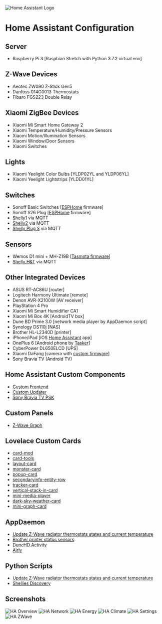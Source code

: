 ![Home Assistant Logo](https://github.com/brianjking/hass-config/blob/master/images/hass.png "Home Assistant Logo")

# Home Assistant Configuration

## Server

* Raspberry Pi 3 [Raspbian Stretch with Python 3.7.2 virtual env]

## Z-Wave Devices

* Aeotec ZW090 Z-Stick Gen5
* Danfoss 014G0013 Thermostats
* Fibaro FGS223 Double Relay

## Xiaomi ZigBee Devices

* Xiaomi Mi Smart Home Gateway 2
* Xiaomi Temperature/Humidity/Pressure Sensors
* Xiaomi Motion/Illumination Sensors
* Xiaomi Window/Door Sensors
* Xiaomi Switches

## Lights

* Xiaomi Yeelight Color Bulbs [YLDP02YL and YLDP06YL]
* Xiaomi Yeelight Lightstrips [YLDD01YL]

## Switches

* Sonoff Basic Switches [[ESPHome](https://esphome.io) firmware]
* Sonoff S26 Plug [[ESPHome](https://esphome.io) firmware]
* [Shelly1](https://shelly.cloud/shelly1-open-source/) via MQTT
* [Shelly2](https://shelly.cloud/shelly2/) via MQTT
* [Shelly Plug S](https://shelly.cloud/shelly-plug-s/) via MQTT

## Sensors

* Wemos D1 mini + MH-Z19B [[Tasmota firmware](https://github.com/arendst/Sonoff-Tasmota)]
* [Shelly H&T](https://shelly.cloud/shelly-humidity-and-temperature/) via MQTT

## Other Integrated Devices

* ASUS RT-AC86U [router]
* Logitech Harmony Ultimate [remote]
* Denon AVR-X2100W [AV receiver]
* PlayStation 4 Pro
* Xiaomi Mi Smart Humidifier CA1
* Xiaomi Mi Box 4K [AndroidTV box]
* Dune BD Prime 3.0 [network media player by AppDaemon script]
* Synology DS110j [NAS]
* Brother HL-L2340D [printer]
* iPhone/iPad [iOS [Home Assistant](https://itunes.apple.com/us/app/home-assistant-companion/id1099568401) app]
* OnePlus 6 [Android phone by [Tasker](https://play.google.com/store/apps/details?id=net.dinglisch.android.taskerm)]
* CyberPower DL650ELCD [UPS]
* Xiaomi DaFang [camera with [custom firmware](https://github.com/EliasKotlyar/Xiaomi-Dafang-Hacks)]
* Sony Bravia TV (Android TV)

## Home Assistant Custom Components

* [Custom Frontend](https://github.com/home-assistant/home-assistant/pull/10783)
* [Custom Updater](https://github.com/custom-components/custom_updater)
* [Sony Bravia TV PSK](https://github.com/custom-components/media_player.braviatv_psk)

## Custom Panels

* [Z-Wave Graph](https://gist.github.com/AdamNaj/cbf4d792a22f443fe9d354e4dca4de00)

## Lovelace Custom Cards

* [card-mod](https://github.com/thomasloven/lovelace-card-mod)
* [card-tools](https://github.com/thomasloven/lovelace-card-tools)
* [layout-card](https://github.com/thomasloven/lovelace-layout-card)
* [monster-card](https://github.com/ciotlosm/custom-lovelace/tree/master/monster-card)
* [popup-card](https://github.com/thomasloven/lovelace-popup-card)
* [secondaryinfo-entity-row](https://github.com/MizterB/lovelace-secondaryinfo-entity-row)
* [tracker-card](https://github.com/custom-cards/tracker-card)
* [vertical-stack-in-card](https://github.com/custom-cards/vertical-stack-in-card)
* [mini-media-player](https://github.com/kalkih/mini-media-player)
* [dark-sky-weather-card](https://github.com/iammexx/home-assistant-config/tree/master/ui/darksky)
* [mini-graph-card](https://github.com/kalkih/mini-graph-card)

## AppDaemon

* [Update Z-Wave radiator thermostats states and current temperature](https://github.com/bieniu/ha-thermostats-update)
* [Brother printer status sensors](https://github.com/bieniu/home-assistant-config/blob/master/apps/brother_printer_status.py)
* [DuneHD Activity](https://github.com/bieniu/home-assistant-config/blob/master/apps/dune_activity.py)
* [Airly](https://github.com/bieniu/ha-airly)

## Python Scripts

* [Update Z-Wave radiator thermostats states and current temperature](https://github.com/bieniu/ha-thermostat-update)
* [Shellies Discovery](https://github.com/bieniu/ha-shellies-discovery)

## Screenshots

![HA Overview](https://github.com/bieniu/home-assistant-config/blob/master/screenshots/HA-overview.png)
![HA Network](https://github.com/bieniu/home-assistant-config/blob/master/screenshots/HA-network.png)
![HA Energy](https://github.com/bieniu/home-assistant-config/blob/master/screenshots/HA-energy.png)
![HA Climate](https://github.com/bieniu/home-assistant-config/blob/master/screenshots/HA-climate.png)
![HA Settings](https://github.com/bieniu/home-assistant-config/blob/master/screenshots/HA-settings.png)
![HA ZWave](https://github.com/bieniu/home-assistant-config/blob/master/screenshots/HA-zwave.png)
